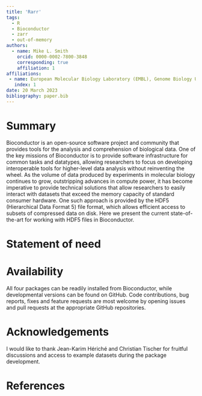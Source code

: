 ```yaml
---
title: 'Rarr'
tags:
  - R
  - Bioconductor
  - zarr
  - out-of-memory
authors:
  - name: Mike L. Smith
    orcid: 0000-0002-7800-3848
    corresponding: true
    affiliation: 1
affiliations:
 - name: European Molecular Biology Laboratory (EMBL), Genome Biology Unit, Heidelberg, Germany
   index: 1
date: 20 March 2023
bibliography: paper.bib
---
```


# Summary

Bioconductor is an open-source software project and community that provides
tools for the analysis and comprehension of biological data. One of the key
missions of Bioconductor is to provide software infrastructure for common tasks
and datatypes, allowing researchers to focus on developing interoperable tools
for higher-level data analysis without reinventing the wheel.  As the volume of
data produced by experiments in molecular biology continues to grow,
outstripping advances in compute power, it has become imperative to provide
technical solutions that allow researchers to easily interact with datasets that
exceed the memory capacity of standard consumer hardware.  One such approach is
provided by the HDF5 (Hierarchical Data Format 5) file format, which allows
efficient access to subsets of compressed data on disk. Here we present the
current state-of-the-art for working with HDF5 files in Bioconductor.

# Statement of need



# 




# Availability

All four packages can be readily installed from Bioconductor, while developmental
versions can be found on GitHub. Code contributions, bug reports, fixes and
feature requests are most welcome by opening issues and pull requests at the
appropriate GitHub repositories.

<!--
# Citations

Citations to entries in paper.bib should be in
[rMarkdown](http://rmarkdown.rstudio.com/authoring_bibliographies_and_citations.html)
format.

If you want to cite a software repository URL (e.g. something on GitHub without a preferred
citation) then you can do it with the example BibTeX entry below for @fidgit.

For a quick reference, the following citation commands can be used:
- `@author:2001`  ->  "Author et al. (2001)"
- `[@author:2001]` -> "(Author et al., 2001)"
- `[@author1:2001; @author2:2001]` -> "(Author1 et al., 2001; Author2 et al., 2002)"
-->

<!--
# Figures

# Figures can be included like this:
# ![Caption for example figure.\label{fig:example}](figure.png)
# and referenced from text using \autoref{fig:example}.
# 
# Figure sizes can be customized by adding an optional second parameter:
# ![Caption for example figure.](figure.png){ width=20% }
-->

# Acknowledgements


I would like to thank Jean-Karim Hériché and Christian Tischer for fruitful
discussions and access to example datasets during the package development.

# References